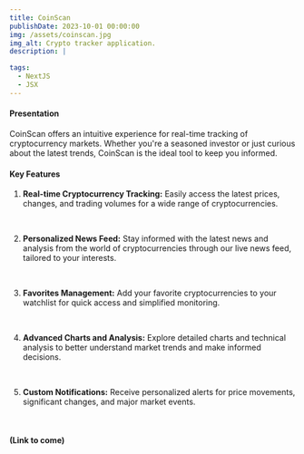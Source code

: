 ```yaml
---
title: CoinScan
publishDate: 2023-10-01 00:00:00
img: /assets/coinscan.jpg
img_alt: Crypto tracker application.
description: |

tags:
  - NextJS
  - JSX
---
```


#### Presentation

CoinScan offers an intuitive experience for real-time tracking of cryptocurrency markets. Whether you're a seasoned investor or just curious about the latest trends, CoinScan is the ideal tool to keep you informed.

#### Key Features

1. **Real-time Cryptocurrency Tracking:** Easily access the latest prices, changes, and trading volumes for a wide range of cryptocurrencies.
<br>

2. **Personalized News Feed:** Stay informed with the latest news and analysis from the world of cryptocurrencies through our live news feed, tailored to your interests.
<br>

3. **Favorites Management:** Add your favorite cryptocurrencies to your watchlist for quick access and simplified monitoring.
<br>

4. **Advanced Charts and Analysis:** Explore detailed charts and technical analysis to better understand market trends and make informed decisions.
<br>

5. **Custom Notifications:** Receive personalized alerts for price movements, significant changes, and major market events.
<br>

#### (Link to come)